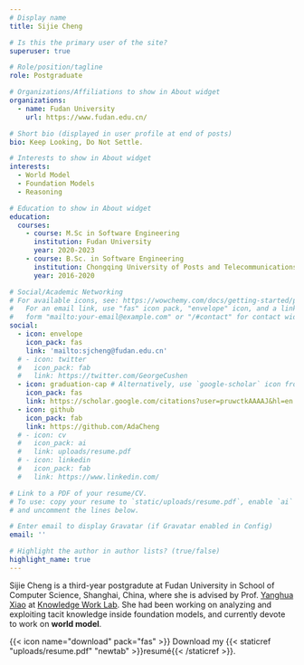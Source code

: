 ```yaml
---
# Display name
title: Sijie Cheng

# Is this the primary user of the site?
superuser: true

# Role/position/tagline
role: Postgraduate

# Organizations/Affiliations to show in About widget
organizations:
  - name: Fudan University
    url: https://www.fudan.edu.cn/

# Short bio (displayed in user profile at end of posts)
bio: Keep Looking, Do Not Settle.

# Interests to show in About widget
interests:
  - World Model
  - Foundation Models
  - Reasoning

# Education to show in About widget
education:
  courses:
    - course: M.Sc in Software Engineering
      institution: Fudan University
      year: 2020-2023
    - course: B.Sc. in Software Engineering
      institution: Chongqing University of Posts and Telecommunications
      year: 2016-2020

# Social/Academic Networking
# For available icons, see: https://wowchemy.com/docs/getting-started/page-builder/#icons
#   For an email link, use "fas" icon pack, "envelope" icon, and a link in the
#   form "mailto:your-email@example.com" or "/#contact" for contact widget.
social:
  - icon: envelope
    icon_pack: fas
    link: 'mailto:sjcheng@fudan.edu.cn'
  # - icon: twitter
  #   icon_pack: fab
  #   link: https://twitter.com/GeorgeCushen
  - icon: graduation-cap # Alternatively, use `google-scholar` icon from `ai` icon pack
    icon_pack: fas
    link: https://scholar.google.com/citations?user=pruwctkAAAAJ&hl=en
  - icon: github
    icon_pack: fab
    link: https://github.com/AdaCheng
  # - icon: cv
  #   icon_pack: ai
  #   link: uploads/resume.pdf
  # - icon: linkedin
  #   icon_pack: fab
  #   link: https://www.linkedin.com/

# Link to a PDF of your resume/CV.
# To use: copy your resume to `static/uploads/resume.pdf`, enable `ai` icons in `params.toml`,
# and uncomment the lines below.

# Enter email to display Gravatar (if Gravatar enabled in Config)
email: ''

# Highlight the author in author lists? (true/false)
highlight_name: true
---
```


Sijie Cheng is a third-year postgradute at Fudan University in School of Computer Science, Shanghai, China, where she is advised by Prof. [Yanghua Xiao](https://scholar.google.com/citations?user=odFW4FoAAAAJ&hl=en&oi=ao) at [Knowledge Work Lab](http://kw.fudan.edu.cn/). She had been working on analyzing and exploiting tacit knowledge inside foundation models, and currently devote to work on **world model**.

{{< icon name="download" pack="fas" >}} Download my {{< staticref "uploads/resume.pdf" "newtab" >}}resumé{{< /staticref >}}.
